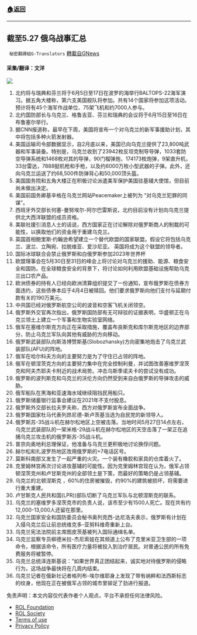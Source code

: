 ###  [:house:返回](README.md)
---


## 截至5.27 俄乌战事汇总
` 秘密翻譯組G-Translators` [轉載自GNews](https://gnews.org/zh-hans/2615073/)

#### 采集/翻译：文洋
 ![](https://assets.gnews.org/wp-content/uploads/2022/05/1653671963_1653671977.png) 
1. 北约将与瑞典和芬兰将于6月5日至17日在波罗的海举行BALTOPS-22海军演习。据五角大楼称，第六支美国舰队将参加。共有14个国家将参加这项活动。预计将有45个海军作战单位、75架飞机和约7000人参与。
2. 北约国防部长与乌克兰、格鲁吉亚、芬兰和瑞典的会议将于6月15日至16日在布鲁塞尔举行。
3. 据CNN报道称，最早在下周，美国将宣布一个对乌克兰的新军事援助计划，其中将包括多种火箭发射器。
4. 美国运输司令部数据显示，自2月底以来，美国已向乌克兰提供了23,800吨武器和军事装备。特别是，乌克兰收到了23942枚反坦克制导导弹，1033套防空导弹系统和1468枚对其的导弹，90门榴弹炮，174173枚炮弹，9架直升机，33台雷达，7888挺机枪和手枪，以及约6000万枚小型武器的子弹。此外，还向乌克兰运送了约68,500件防弹背心和50,000顶头盔。
5. 美国国务院和五角大楼正在积极讨论派遣美军保护美国驻基辅大使馆，但目前尚未做出决定。
6. 美国前国务卿基辛格在乌克兰网站Peacemaker上被列为 “对乌克兰犯罪的同谋”。
7. 西班牙外交部长何塞-曼努埃尔-阿尔巴雷斯说，北约目前没有计划向乌克兰提供北大西洋联盟的成员资格。
8. 美联社援引消息人士的话说，西方国家正在讨论解除对俄罗斯商人的制裁的可能性，以换取他们的资金用于重建乌克兰。
9. 英国首相鲍里斯·约翰逊希望建立一个替代欧盟的国家联盟。假设它将包括乌克兰、波兰、立陶宛、拉脱维亚、爱沙尼亚。 英国将成为这个联盟的领导者。
10. 国际冰球联合会禁止俄罗斯和白俄罗斯参加2023年世界杯
11. 欧盟理事会在5月30日至31日的峰会上将讨论对乌克兰的援助、能源、粮食安全和国防。在全球粮食安全的背景下，将讨论如何利用欧盟基础设施帮助乌克兰出口农产品。
12. 欧洲债券的持有人已经向欧洲清算组织提交了一份通知，宣布俄罗斯在债券方面违约，这些债券本应于4月4日被赎回。他们要求俄罗斯向他们支付与延期付款有关的190万美元。
13. 中共国已经对俄罗斯航空公司的波音和空客飞机关闭领空。
14. 俄罗斯外交官再次指出，俄罗斯国防部有无可辩驳的证据表明，华盛顿正在乌克兰领土上建立一个军事和生物实验室网络。
15. 俄军在塞维尔斯克方向正在采取措施，覆盖布良斯克和库尔斯克地区的边界部分，防止乌克兰军队向其他有威胁的方向移动。
16. 俄罗斯武装部队向斯洛博赞斯基(Slobozhansky)方向密集地炮击了乌克兰武装部队(AFU)的阵地。
17. 俄军在哈尔科夫方向的主要努力是为了守住已占领的阵地。
18. 俄军在顿涅茨克方向的主要努力集中在完全控制利曼，并试图改善塞维罗涅茨克和阿夫杰耶夫卡附近的战术局势。冲击乌斯季诺夫卡的尝试没有成功。
19. 俄罗斯的波列斯克和乌克兰的沃伦方向仍然受到来自白俄罗斯的导弹攻击的威胁。
20. 俄军船队在黑海和亚速海水域继续阻挡民用船只。
21. 俄罗斯储蓄银行监事会建议在2021年不支付股息。
22. 俄罗斯外交部长拉夫罗夫称，西方对俄罗斯宣布全面战争。
23. 俄罗斯国家杜马代表列昂尼德-斯卢茨基当选为自民党的新领导人。
24. 俄罗斯苏-35战斗机在赫尔松地区上空被击落。当地时间5月27日14点左右，乌克兰武装部队的一架米格-29战斗机在赫尔松地区的天空击落了一架正在追捕乌克兰攻击机的俄罗斯苏-35战斗机。
25. 普京向奥地利总理保证，他准备与乌克兰更积极地讨论换俘问题。
26. 赫尔松和扎波罗热地区改用俄罗斯的+7电话区号。
27. 莫斯科南部又发生了一起严重的火灾。一个装有橡胶和家具的仓库着火了。
28. 克里姆林宫再次讨论进攻基辅的可能性。因为克里姆林宫现在认为，俄军占领顿涅茨克州和卢甘斯克州的全部领土是下策，而最好的策略仍是占领基辅。
29. 乌克兰的北顿涅斯克 ，60%的住房被摧毁，约90%的建筑被损坏，将需要进行重大重建。
30. 卢甘斯克人民共和国(LPR))部队切断了乌克兰军队与北顿涅斯克的联系。
31. 乌克兰的塞维罗多涅茨克市的负责人说，该市至少有1500人死亡。现在共有约12,000-13,000人还留在那里。
32. 乌克兰国家安全和国防委员会秘书奥列克西-达尼洛夫表示，俄罗斯有计划在入侵乌克兰后让前总统维克多-亚努科维奇重新上台。
33. 乌克兰宪法法院前主席图皮茨基被列入国际通缉名单。
34. 乌克兰监察专员柳德米拉-杰尼索娃在其频道上公布了克里米亚卫生部的一项命令，根据该命令，所有医疗力量将被投入到治疗居民。对普通公民的所有免费服务将被暂停。
35. 乌克兰总统泽连斯基说：”如果世界真正团结起来，诚实地对待俄罗斯的侵略行为，这场战争最快将在几周内结束。
36. 乌克兰记者在俄新社记者格列布-埃尔维耶身上发现了带有纳粹和法西斯标志的纹身，他现在正在被俄军占领的城市里铆足了劲进行报道。

免责声明：本文内容仅代表作者个人观点，平台不承担任何法律风险。
  
- [ROL Foundation](https://rolfoundation.org/)
- [ROL Society](https://rolsociety.org/)
- [Terms of use](https://gnews.org/terms-of-use-3/)
- [Privacy Policy](https://gnews.org/privacy-policy/)
